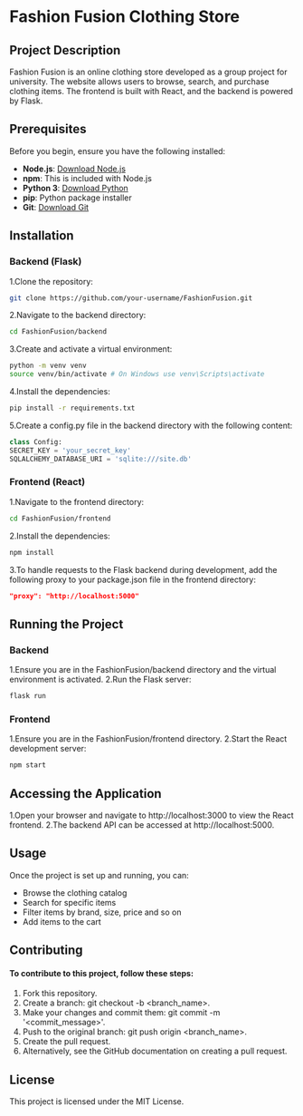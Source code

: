 # Fashion Fusion Clothing Store

## Project Description
Fashion Fusion is an online clothing store developed as a group project for university. The website allows users to browse, search, and purchase clothing items. The frontend is built with React, and the backend is powered by Flask.

## Prerequisites
Before you begin, ensure you have the following installed:
- **Node.js**: [Download Node.js](https://nodejs.org/)
- **npm**: This is included with Node.js
- **Python 3**: [Download Python](https://www.python.org/)
- **pip**: Python package installer
- **Git**: [Download Git](https://git-scm.com/)
  
## Installation
### Backend (Flask)
1.Clone the repository:
```bash
git clone https://github.com/your-username/FashionFusion.git
```
2.Navigate to the backend directory:
```bash
cd FashionFusion/backend
```
3.Create and activate a virtual environment:
```bash
python -m venv venv
source venv/bin/activate # On Windows use venv\Scripts\activate
```
4.Install the dependencies:
```bash
pip install -r requirements.txt
```
5.Create a config.py file in the backend directory with the following content:
```python
class Config:
SECRET_KEY = 'your_secret_key'
SQLALCHEMY_DATABASE_URI = 'sqlite:///site.db'
```
### Frontend (React)
1.Navigate to the frontend directory:
```bash
cd FashionFusion/frontend
```
2.Install the dependencies:
```bash
npm install
```
3.To handle requests to the Flask backend during development, add the following proxy to your package.json file in the frontend directory:
```json
"proxy": "http://localhost:5000"
```
## Running the Project
### Backend
1.Ensure you are in the FashionFusion/backend directory and the virtual environment is activated.
2.Run the Flask server:
```bash
flask run
```
### Frontend
1.Ensure you are in the FashionFusion/frontend directory.
2.Start the React development server:
```bash
npm start
```
## Accessing the Application
1.Open your browser and navigate to http://localhost:3000 to view the React frontend.
2.The backend API can be accessed at http://localhost:5000.

## Usage
Once the project is set up and running, you can:

- Browse the clothing catalog
- Search for specific items
- Filter items by brand, size, price and so on
- Add items to the cart

## Contributing
#### To contribute to this project, follow these steps:

1. Fork this repository.
2. Create a branch: git checkout -b <branch_name>.
3. Make your changes and commit them: git commit -m '<commit_message>'.
4. Push to the original branch: git push origin <branch_name>.
5. Create the pull request.
6. Alternatively, see the GitHub documentation on creating a pull request.

## License
This project is licensed under the MIT License.


